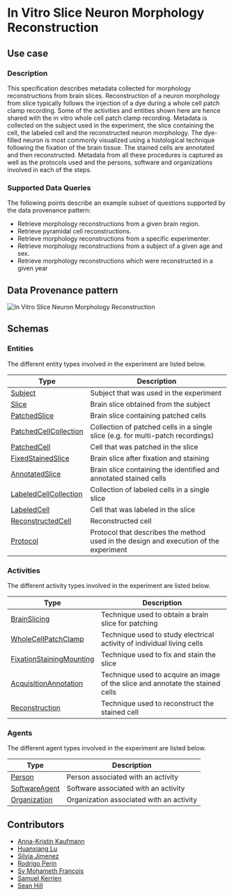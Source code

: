 # In Vitro Slice Neuron Morphology Reconstruction

## Use case

### Description

This specification describes metadata collected for morphology reconstructions from brain slices. Reconstruction of a neuron morphology from slice typically
follows the injection of a dye during a whole cell patch clamp recording. Some of the activities
and entities shown here are hence shared with the in vitro whole cell patch clamp recording. Metadata is collected on the subject used in the experiment, 
the slice containing the cell, the labeled cell and the reconstructed neuron morphology. The dye-filled neuron is most commonly visualized using a 
histological technique following the fixation of the brain tissue. The stained cells are annotated and then reconstructed.
Metadata from all these procedures is captured as well as the protocols used and the persons, software and organizations involved in each of the steps.
 
 
### Supported Data Queries

The following points describe an example subset of questions supported by the data provenance pattern:

* Retrieve morphology reconstructions from a given brain region.
* Retrieve pyramidal cell reconstructions.
* Retrieve morphology reconstructions from a specific experimenter.
* Retrieve morphology reconstructions from a subject of a given age and sex.
* Retrieve morphology reconstructions which were reconstructed in a given year


## Data Provenance pattern

![In Vitro Slice Neuron Morphology Reconstruction](../../../assets/provtemplates/morphology-reconstruction-prov-template.svg)

## Schemas

### Entities

The different entity types involved in the experiment are listed below.

| Type  | Description|
| ------------- | ------------- |
[Subject](https://bbp-nexus.epfl.ch/datamodels/class-nsgsubject.html)                            |     Subject that was used in the experiment     |
| [Slice](https://bbp-nexus.epfl.ch/datamodels/class-nsgslice.html)                                |     Brain slice obtained from the subject      |
| [PatchedSlice](https://bbp-nexus.epfl.ch/datamodels/class-nsgpatchedslice.html)                  |     Brain slice containing patched cells      |
| [PatchedCellCollection](https://bbp-nexus.epfl.ch/datamodels/class-nsgpatchedcellcollection.html)|     Collection of patched cells in a single slice (e.g. for multi-patch recordings) |
| [PatchedCell](https://bbp-nexus.epfl.ch/datamodels/class-nsgpatchedcell.html)                    |     Cell that was patched in the slice      |
| [FixedStainedSlice](https://bbp-nexus.epfl.ch/datamodels/class-nsgfixedstainedslice.html)    |     Brain slice after fixation and staining     |
| [AnnotatedSlice](https://bbp-nexus.epfl.ch/datamodels/class-nsgannotatedslice.html)    |    Brain slice containing the identified and annotated stained cells      |
| [LabeledCellCollection](https://bbp-nexus.epfl.ch/datamodels/class-nsglabeledcellcollection.html)    |     Collection of labeled cells in a single slice     |
| [LabeledCell](https://bbp-nexus.epfl.ch/datamodels/class-nsglabeledcell.html)    |     Cell that was labeled in the slice     |
| [ReconstructedCell](https://bbp-nexus.epfl.ch/datamodels/class-nsgreconstructedcell.html)    |     Reconstructed cell      |
| [Protocol](https://bbp-nexus.epfl.ch/datamodels/class-nsgexperimentalprotocol.html)                          |     Protocol that describes the method used in the design and execution of the experiment      |

### Activities

The different activity types involved in the experiment are listed below.

| Type  | Description|
| ------------- | ------------- |
| [BrainSlicing](https://bbp-nexus.epfl.ch/datamodels/class-nsgbrainslicing.html)                      |     Technique used to obtain a brain slice for patching      |
| [WholeCellPatchClamp](https://bbp-nexus.epfl.ch/datamodels/class-nsgwholecellpatchclamp.html)        |     Technique used to study electrical activity of individual living cells    |
| [FixationStainingMounting](https://bbp-nexus.epfl.ch/datamodels/class-nsgfixationstainingmounting.html)    |     Technique used to fix and stain the slice      |
| [AcquisitionAnnotation](https://bbp-nexus.epfl.ch/datamodels/class-nsgacquisitionannotation.html)    |     Technique used to acquire an image of the slice and annotate the stained cells     |
| [Reconstruction](https://bbp-nexus.epfl.ch/datamodels/class-nsgreconstruction.html)   |     Technique used to reconstruct the stained cell     |


### Agents

The different agent types involved in the experiment are listed below.

| Type  | Description|
| ------------- | ------------- |
| [Person](https://bbp-nexus.epfl.ch/datamodels/class-schemaperson.html)                                        |    Person associated with an activity      |
| [SoftwareAgent](https://bbp-nexus.epfl.ch/datamodels/class-provsoftwareagent.html)                          |    Software associated with an activity      |
| [Organization](https://bbp-nexus.epfl.ch/datamodels/class-schemaorganization.html)                            |    Organization associated with an activity      |

## Contributors

* [Anna-Kristin Kaufmann](mailto:anna-kristin.kaufmann@epfl.ch)
* [Huanxiang Lu](mailto:huanxiang.lu@epfl.ch)
* [Silvia Jimenez](mailto:silvia.jimenez@epfl.ch)
* [Rodrigo Perin](mailto:rodrigo.perin@epfl.ch)
* [Sy Mohameth Francois](mailto:mohameth.sy@epfl.ch)
* [Samuel Kerrien](mailto:samuel.kerrien@epfl.ch)
* [Sean Hill](mailto:sean.hill@epfl.ch)
